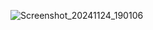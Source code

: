 ![Screenshot_20241124_190106](https://github.com/user-attachments/assets/e94f6822-a139-4a40-984f-1b1169135d09)

